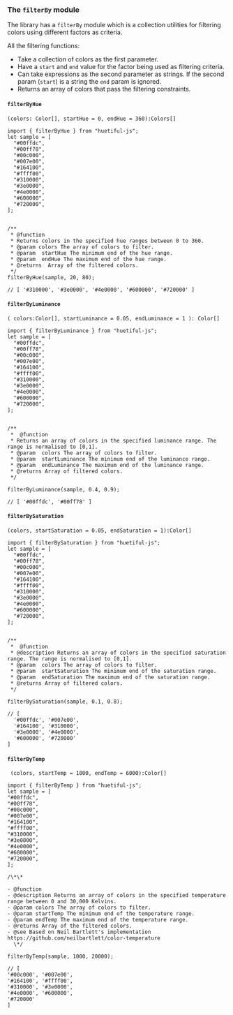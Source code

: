 ### The `filterBy` module

The library has a `filterBy` module which is a collection utilities for filtering colors using different factors as criteria.

All the filtering functions:

- Take a collection of colors as the first parameter.
- Have a `start` and `end` value for the factor being used as filtering criteria.
- Can take expressions as the second parameter as strings. If the second param (`start`) is a string the `end` param is ignored.
- Returns an array of colors that pass the filtering constraints.

#### `filterByHue`

`(colors: Color[], startHue = 0, endHue = 360):Colors[]`

```
import { filterByHue } from "huetiful-js";
let sample = [
  "#00ffdc",
  "#00ff78",
  "#00c000",
  "#007e00",
  "#164100",
  "#ffff00",
  "#310000",
  "#3e0000",
  "#4e0000",
  "#600000",
  "#720000",
];


/**
 * @function
 * Returns colors in the specified hue ranges between 0 to 360.
 * @param colors The array of colors to filter.
 * @param  startHue The minimum end of the hue range.
 * @param  endHue The maximum end of the hue range.
 * @returns  Array of the filtered colors.
 */
filterByHue(sample, 20, 80);

// [ '#310000', '#3e0000', '#4e0000', '#600000', '#720000' ]

```

#### `filterByLuminance`

`(
  colors:Color[],
  startLuminance = 0.05,
  endLuminance = 1
): Color[]`

```
import { filterByLuminance } from "huetiful-js";
let sample = [
  "#00ffdc",
  "#00ff78",
  "#00c000",
  "#007e00",
  "#164100",
  "#ffff00",
  "#310000",
  "#3e0000",
  "#4e0000",
  "#600000",
  "#720000",
];


/**
 *  @function
 * Returns an array of colors in the specified luminance range. The range is normalised to [0,1].
 * @param  colors The array of colors to filter.
 * @param  startLuminance The minimum end of the luminance range.
 * @param  endLuminance The maximum end of the luminance range.
 * @returns Array of filtered colors.
 */

filterByLuminance(sample, 0.4, 0.9);

// [ '#00ffdc', '#00ff78' ]

```

#### `filterBySaturation`

`(colors, startSaturation = 0.05, endSaturation = 1):Color[]`

```
import { filterBySaturation } from "huetiful-js";
let sample = [
  "#00ffdc",
  "#00ff78",
  "#00c000",
  "#007e00",
  "#164100",
  "#ffff00",
  "#310000",
  "#3e0000",
  "#4e0000",
  "#600000",
  "#720000",
];


/**
 *  @function
 * @description Returns an array of colors in the specified saturation range. The range is normalised to [0,1].
 * @param  colors The array of colors to filter.
 * @param  startSaturation The minimum end of the saturation range.
 * @param  endSaturation The maximum end of the saturation range.
 * @returns Array of filtered colors.
 */

filterBySaturation(sample, 0.1, 0.8);

// [
  '#00ffdc', '#007e00',
  '#164100', '#310000',
  '#3e0000', '#4e0000',
  '#600000', '#720000'
]

```

#### `filterByTemp`

` (colors, startTemp = 1000, endTemp = 6000):Color[]`

```
import { filterByTemp } from "huetiful-js";
let sample = [
"#00ffdc",
"#00ff78",
"#00c000",
"#007e00",
"#164100",
"#ffff00",
"#310000",
"#3e0000",
"#4e0000",
"#600000",
"#720000",
];

/\*\*

- @function
- @description Returns an array of colors in the specified temperature range between 0 and 30,000 Kelvins.
- @param colors The array of colors to filter.
- @param startTemp The minimum end of the temperature range.
- @param endTemp The maximum end of the temperature range.
- @returns Array of the filtered colors.
- @see Based on Neil Bartlett's implementation https://github.com/neilbartlett/color-temperature
  \*/

filterByTemp(sample, 1000, 20000);

// [
'#00c000', '#007e00',
'#164100', '#ffff00',
'#310000', '#3e0000',
'#4e0000', '#600000',
'#720000'
]


```
